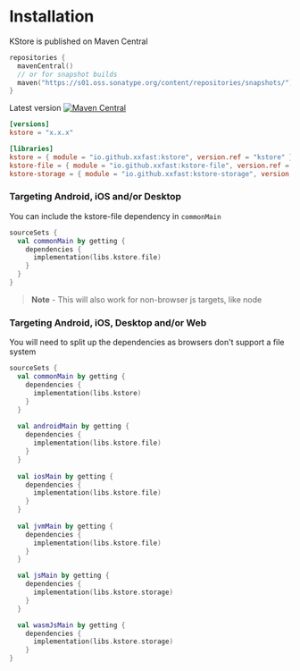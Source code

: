 # Installation

KStore is published on Maven Central
```kotlin
repositories { 
  mavenCentral()
  // or for snapshot builds
  maven("https://s01.oss.sonatype.org/content/repositories/snapshots/")
}
```

Latest version [![Maven Central](https://img.shields.io/maven-central/v/io.github.xxfast/kstore?color=blue)](https://search.maven.org/search?q=g:io.github.xxfast)

```toml
[versions]
kstore = "x.x.x" 

[libraries]
kstore = { module = "io.github.xxfast:kstore", version.ref = "kstore" }
kstore-file = { module = "io.github.xxfast:kstore-file", version.ref = "kstore" }
kstore-storage = { module = "io.github.xxfast:kstore-storage", version.ref = "kstore" }
```

### Targeting Android, iOS and/or Desktop 

You can include the kstore-file dependency in `commonMain`
```kotlin
sourceSets {
  val commonMain by getting {
    dependencies {
      implementation(libs.kstore.file)
    }
  }
}
```

> **Note** -  This will also work for non-browser js targets, like node

### Targeting Android, iOS, Desktop and/or Web

You will need to split up the dependencies as browsers don't support a file system
```kotlin
sourceSets {
  val commonMain by getting {
    dependencies {
      implementation(libs.kstore)
    }
  }
  
  val androidMain by getting { 
    dependencies { 
      implementation(libs.kstore.file) 
    } 
  }
  
  val iosMain by getting { 
    dependencies { 
      implementation(libs.kstore.file) 
    } 
  }
  
  val jvmMain by getting { 
    dependencies { 
      implementation(libs.kstore.file) 
    } 
  }

  val jsMain by getting {
    dependencies {
      implementation(libs.kstore.storage)
    }
  }

  val wasmJsMain by getting {
    dependencies {
      implementation(libs.kstore.storage)
    }
}
```
